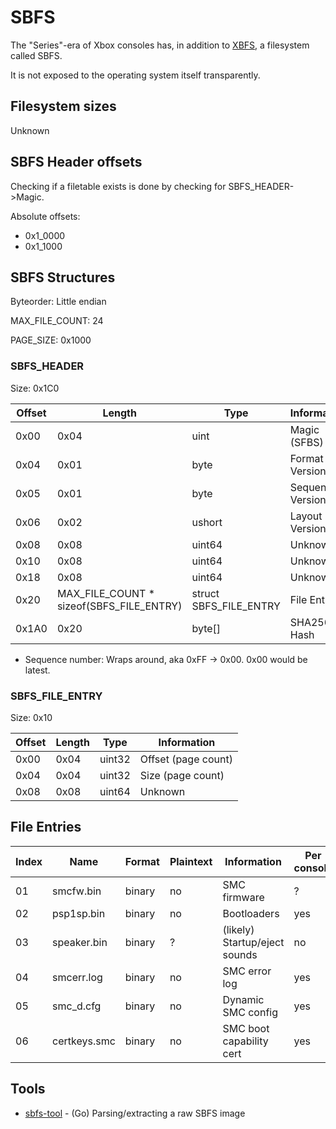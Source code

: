 # SBFS

The "Series"-era of Xbox consoles has, in addition to [XBFS](xbox-boot-file-system.md), a filesystem called SBFS.

It is not exposed to the operating system itself transparently.

## Filesystem sizes

Unknown

## SBFS Header offsets

Checking if a filetable exists is done by checking for
SBFS_HEADER-\>Magic.

Absolute offsets:

 - 0x1_0000
 - 0x1_1000

## SBFS Structures

Byteorder: Little endian

MAX_FILE_COUNT: 24

PAGE_SIZE: 0x1000

### SBFS_HEADER

Size: 0x1C0

| Offset | Length                                    | Type                   | Information        |
| ------ | ----------------------------------------- | ---------------------- | ------------------ |
| 0x00   | 0x04                                      | uint                   | Magic (SFBS)       |
| 0x04   | 0x01                                      | byte                   | Format Version     |
| 0x05   | 0x01                                      | byte                   | Sequence Version\* |
| 0x06   | 0x02                                      | ushort                 | Layout Version     |
| 0x08   | 0x08                                      | uint64                 | Unknown            |
| 0x10   | 0x08                                      | uint64                 | Unknown            |
| 0x18   | 0x08                                      | uint64                 | Unknown            |
| 0x20   | MAX_FILE_COUNT \* sizeof(SBFS_FILE_ENTRY) | struct SBFS_FILE_ENTRY | File Entries       |
| 0x1A0  | 0x20                                      | byte\[\]               | SHA256 Hash        |


  - Sequence number: Wraps around, aka 0xFF -\> 0x00. 0x00 would be
    latest.

### SBFS_FILE_ENTRY

Size: 0x10

| Offset | Length | Type   | Information         |
| ------ | ------ | ------ | ------------------- |
| 0x00   | 0x04   | uint32 | Offset (page count) |
| 0x04   | 0x04   | uint32 | Size (page count)   |
| 0x08   | 0x08   | uint64 | Unknown             |

## File Entries


| Index | Name         | Format | Plaintext | Information                   | Per console |
| ----- | ------------ | ------ | --------- | ----------------------------- | ----------- |
| 01    | smcfw.bin    | binary | no        | SMC firmware                  | ?           |
| 02    | psp1sp.bin   | binary | no        | Bootloaders                   | yes         |
| 03    | speaker.bin  | binary | ?         | (likely) Startup/eject sounds | no          |
| 04    | smcerr.log   | binary | no        | SMC error log                 | yes         |
| 05    | smc_d.cfg    | binary | no        | Dynamic SMC config            | yes         |
| 06    | certkeys.smc | binary | no        | SMC boot capability cert      | yes         |

## Tools

 - [sbfs-tool](https://github.com/RetroTechCorner/sbfs-tool) - (Go) Parsing/extracting a raw SBFS image